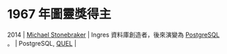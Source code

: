 # 1967 年圖靈獎得主

2014 | [Michael Stonebraker](https://zh.wikipedia.org/wiki/%E8%BF%88%E5%85%8B%E5%B0%94%C2%B7%E6%96%AF%E9%80%9A%E5%B8%83%E9%9B%B7%E5%85%8B) | Ingres 資料庫創造者，後來演變為 [PostgreSQL](https://zh.wikipedia.org/zh-tw/PostgreSQL) 。 | PostgreSQL, [QUEL](https://en.wikipedia.org/wiki/QUEL_query_languages) |
